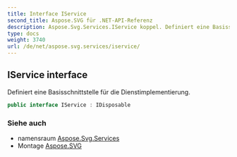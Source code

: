 ```yaml
---
title: Interface IService
second_title: Aspose.SVG für .NET-API-Referenz
description: Aspose.Svg.Services.IService koppel. Definiert eine Basisschnittstelle für die Dienstimplementierung.
type: docs
weight: 3740
url: /de/net/aspose.svg.services/iservice/
---
```

## IService interface

Definiert eine Basisschnittstelle für die Dienstimplementierung.

```csharp
public interface IService : IDisposable
```

### Siehe auch

* namensraum [Aspose.Svg.Services](../../aspose.svg.services/)
* Montage [Aspose.SVG](../../)


